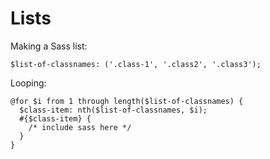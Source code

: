 # Lists 

Making a Sass list:

    $list-of-classnames: ('.class-1', '.class2', '.class3');

Looping:

    @for $i from 1 through length($list-of-classnames) {
      $class-item: nth($list-of-classnames, $i); 
      #{$class-item} {
        /* include sass here */
      }
    }